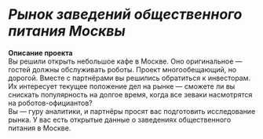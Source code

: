 # <i>Рынок заведений общественного питания Москвы</i>


<b>Описание проекта</b><br/>
Вы решили открыть небольшое кафе в Москве. Оно оригинальное — гостей должны обслуживать роботы. Проект многообещающий, но дорогой. Вместе с партнёрами вы решились обратиться к инвесторам. Их интересует текущее положение дел на рынке — сможете ли вы снискать популярность на долгое время, когда все зеваки насмотрятся на роботов-официантов?<br/>
Вы — гуру аналитики, и партнёры просят вас подготовить исследование рынка. У вас есть открытые данные о заведениях общественного питания в Москве.
